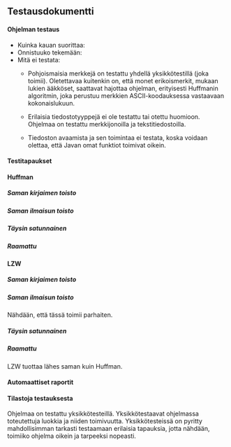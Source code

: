 ## Testausdokumentti

#### Ohjelman testaus
- Kuinka kauan suorittaa:
- Onnistuuko tekemään:
- Mitä ei testata:
  - Pohjoismaisia merkkejä on testattu yhdellä yksikkötestillä (joka toimii). Oletettavaa kuitenkin on, että monet erikoismerkit, mukaan lukien ääkköset, saattavat hajottaa ohjelman, erityisesti Huffmanin algoritmin, joka perustuu merkkien ASCII-koodauksessa vastaavaan kokonaislukuun.

  - Erilaisia tiedostotyyppejä ei ole testattu tai otettu huomioon. Ohjelmaa on testattu merkkijonoilla ja tekstitiedostoilla.

  - Tiedoston avaamista ja sen toimintaa ei testata, koska voidaan olettaa, että Javan omat funktiot toimivat oikein.

#### Testitapaukset


#### Huffman
##### Saman kirjaimen toisto

##### Saman ilmaisun toisto

##### Täysin satunnainen

##### Raamattu


#### LZW
##### Saman kirjaimen toisto

##### Saman ilmaisun toisto
Nähdään, että tässä toimii parhaiten.

##### Täysin satunnainen

##### Raamattu
LZW tuottaa lähes saman kuin Huffman.


#### Automaattiset raportit


#### Tilastoja testauksesta


Ohjelmaa on testattu yksikkötesteillä. Yksikkötestaavat ohjelmassa toteutettuja luokkia ja niiden toimivuutta. Yksikkötesteissä on pyritty mahdollisimman tarkasti testaamaan erilaisia tapauksia, jotta nähdään, toimiiko ohjelma oikein ja tarpeeksi nopeasti.